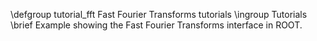 \defgroup tutorial_fft Fast Fourier Transforms tutorials
\ingroup Tutorials
\brief Example showing the Fast Fourier Transforms interface in ROOT.
